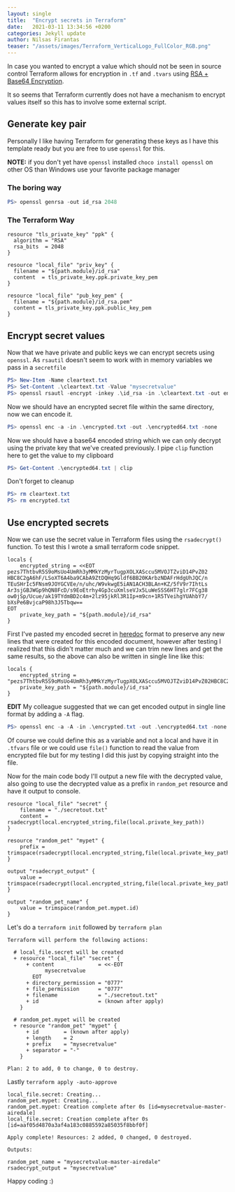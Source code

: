```yaml
---
layout: single
title:  "Encrypt secrets in Terraform"
date:   2021-03-11 13:34:56 +0200
categories: Jekyll update
author: Nilsas Firantas
teaser: "/assets/images/Terraform_VerticalLogo_FullColor_RGB.png"
---
```


In case you wanted to encrypt a value which should not be seen in source control Terraform allows for encryption in `.tf` and `.tvars` using [RSA + Base64 Encryption](https://www.terraform.io/docs/language/functions/rsadecrypt.html).

It so seems that Terraform currently does not have a mechanism to encrypt values itself so this has to involve some external script.

## Generate key pair

Personally I like having Terraform for generating these keys as I have this template ready but you are free to use `openssl` for this.

**NOTE:** if you don't yet have `openssl` installed `choco install openssl` on other OS than Windows use your favorite package manager

### The boring way

```powershell
PS> openssl genrsa -out id_rsa 2048
```

### The Terraform Way

```hcl
resource "tls_private_key" "ppk" {
  algorithm = "RSA"
  rsa_bits  = 2048
}

resource "local_file" "priv_key" {
  filename = "${path.module}/id_rsa"
  content  = tls_private_key.ppk.private_key_pem
}

resource "local_file" "pub_key_pem" {
  filename = "${path.module}/id_rsa.pem"
  content = tls_private_key.ppk.public_key_pem
}
```

## Encrypt secret values

Now that we have private and public keys we can encrypt secrets using `openssl`. As `rsautil` doesn't seem to work with in memory variables we pass in a `secretfile`

```powershell
PS> New-Item -Name cleartext.txt
PS> Set-Content .\cleartext.txt -Value "mysecretvalue"
PS> openssl rsautl -encrypt -inkey .\id_rsa -in .\cleartext.txt -out encrypted.txt
```

Now we should have an encrypted secret file within the same directory, now we can encode it.

```powershell
PS> openssl enc -a -in .\encrypted.txt -out .\encrypted64.txt -none
```

Now we should have a base64 encoded string which we can only decrypt using the private key that we've created previously. I pipe `clip` function here to get the value to my clipboard

```powershell
PS> Get-Content .\encrypted64.txt | clip
```

Don't forget to cleanup

```powershell
PS> rm cleartext.txt
PS> rm encrypted.txt
```

## Use encrypted secrets

Now we can use the secret value in Terraform files using the `rsadecrypt()` function. To test this I wrote a small terraform code snippet.

```hcl
locals {
    encrypted_string = <<EOT
pezs7ThtbvR5S9oMsUo4UmRh3yMMkYzMyrTugpXOLXASccu5MVOJTZviD14PvZ02
HBC8C2gA6hF/LSoXT6A4ba9CAbA9ZtDQHq9Gldf6BB20KArbzNDAFrHdgUhJQC/n
TEuSHrIc5FNsm9JOYGCVEe/n/uhc/W9vkwgE5iAN1ACH3BLAn+KZ/5fV9r7IhtLs
Ar3sjGBJWGp9hQN8FcD/s9EoEtrhy4Gp3cuXmlseVJx5LuWeSSS6HT7glr7FCg38
ow0jSp/Ucue/ak19TYdmBD2c4m+2lz95jkRl3R1Ip+m9cn+1R5TVeihgYUAhbY7/
bXsPe6BvjcaP98h3J5Tbqw==
EOT
    private_key_path = "${path.module}/id_rsa"
}
```

First I've pasted my encoded secret in [heredoc](https://www.terraform.io/docs/language/expressions/strings.html#heredoc-strings) format to preserve any new lines that were created for this encoded document, however after testing I realized that this didn't matter much and we can trim new lines and get the same results, so the above can also be written in single line like this:

```hcl
locals {
    encrypted_string = "pezs7ThtbvR5S9oMsUo4UmRh3yMMkYzMyrTugpXOLXASccu5MVOJTZviD14PvZ02HBC8C2gA6hF/LSoXT6A4ba9CAbA9ZtDQHq9Gldf6BB20KArbzNDAFrHdgUhJQC/nTEuSHrIc5FNsm9JOYGCVEe/n/uhc/W9vkwgE5iAN1ACH3BLAn+KZ/5fV9r7IhtLsAr3sjGBJWGp9hQN8FcD/s9EoEtrhy4Gp3cuXmlseVJx5LuWeSSS6HT7glr7FCg38ow0jSp/Ucue/ak19TYdmBD2c4m+2lz95jkRl3R1Ip+m9cn+1R5TVeihgYUAhbY7/bXsPe6BvjcaP98h3J5Tbqw=="
    private_key_path = "${path.module}/id_rsa"
}
```

**EDIT** My colleague suggested that we can get encoded output in single line format by adding a `-A` flag.

```powershell
PS> openssl enc -a -A -in .\encrypted.txt -out .\encrypted64.txt -none
```

Of course we could define this as a variable and not a local and have it in `.tfvars` file or we could use `file()` function to read the value from encrypted file but for my testing I did this just by copying straight into the file.

Now for the main code body I'll output a new file with the decrypted value, also going to use the decrypted value as a prefix in `random_pet` resource and have it output to console.

```hcl
resource "local_file" "secret" {
    filename = "./secretout.txt"
    content = rsadecrypt(local.encrypted_string,file(local.private_key_path))
}

resource "random_pet" "mypet" {
    prefix = trimspace(rsadecrypt(local.encrypted_string,file(local.private_key_path)))
}

output "rsadecrypt_output" {
    value = trimspace(rsadecrypt(local.encrypted_string,file(local.private_key_path)))
}

output "random_pet_name" {
    value = trimspace(random_pet.mypet.id)
}
```

Let's do a `terraform init` followed by `terraform plan`

```hcl
Terraform will perform the following actions:

  # local_file.secret will be created
  + resource "local_file" "secret" {
      + content              = <<-EOT
            mysecretvalue
        EOT
      + directory_permission = "0777"
      + file_permission      = "0777"
      + filename             = "./secretout.txt"
      + id                   = (known after apply)
    }

  # random_pet.mypet will be created
  + resource "random_pet" "mypet" {
      + id        = (known after apply)
      + length    = 2
      + prefix    = "mysecretvalue"
      + separator = "-"
    }

Plan: 2 to add, 0 to change, 0 to destroy.
```

Lastly `terraform apply -auto-approve`

```hcl
local_file.secret: Creating...
random_pet.mypet: Creating...
random_pet.mypet: Creation complete after 0s [id=mysecretvalue-master-airedale]
local_file.secret: Creation complete after 0s [id=aaf05d4870a3af4a183c0885592a85035f8bbf0f]

Apply complete! Resources: 2 added, 0 changed, 0 destroyed.

Outputs:

random_pet_name = "mysecretvalue-master-airedale"
rsadecrypt_output = "mysecretvalue"
```

Happy coding :)
